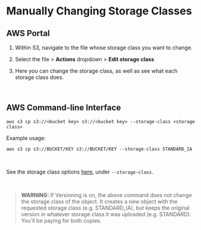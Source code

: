 # Manually Changing Storage Classes

## AWS Portal

1. Within S3, navigate to the file whose storage class you want to change.

2. Select the file > **Actions** dropdown > **Edit storage class**

3. Here you can change the storage class, as well as see what each storage class does.

<br>

## AWS Command-line Interface

```
aws s3 cp s3://<bucket key> s3://<bucket key> --storage-class <storage class>
```

Example usage:

```
aws s3 cp s3://BUCKET/KEY s3://BUCKET/KEY --storage-class STANDARD_IA
```

<br>

See the storage class options [here](https://docs.aws.amazon.com/cli/latest/reference/s3/cp.html#options), under `--storage-class`.

<br>


> **WARNING:** If Versioning is on, the above command does not change the storage class of the object. It creates a new object with the requested storage class (e.g. STANDARD_IA), but keeps the original version in whatever storage class it was uploaded (e.g. STANDARD). You'll be paying for both copies.
